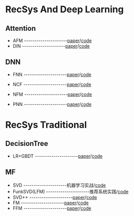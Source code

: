 
# RecSys And Deep Learning
## Attention

- AFM ---------------------[paper](https://www.ijcai.org/proceedings/2017/0435.pdf)/[code](https://github.com/wyl6/Recommender-Systems-Samples/tree/master/RecSys%20And%20Deep%20Learning/Attention/AFM)
- DIN ---------------------[paper](https://arxiv.org/pdf/1706.06978.pdf)/[code](https://github.com/wyl6/Recommender-Systems-Samples/tree/master/RecSys%20And%20Deep%20Learning/Attention/DIN)

## DNN
- FNN ---------------------[paper](https://arxiv.org/pdf/1601.02376.pdf)/[code](https://github.com/wyl6/Recommender-Systems-Samples/tree/master/RecSys%20And%20Deep%20Learning/DNN/fnn)

- NCF ---------------------[paper](https://arxiv.org/pdf/1708.05031.pdf)/[code](https://github.com/wyl6/Recommender-Systems-Samples/tree/master/RecSys%20And%20Deep%20Learning/DNN/ncf)

- NFM ---------------------[paper](https://arxiv.org/pdf/1708.05027.pdf)/[code](https://github.com/wyl6/Recommender-Systems-Samples/tree/master/RecSys%20And%20Deep%20Learning/DNN/nfm)

- PNN ---------------------[paper](https://arxiv.org/abs/1807.00311)/[code](https://github.com/wyl6/Recommender-Systems-Samples/tree/master/RecSys%20And%20Deep%20Learning/DNN/pnn)


# RecSys Traditional
## DecisionTree
- LR+GBDT ---------------------[paper](https://projecteuclid.org/download/pdf_1/euclid.aos/1013203451)/[code](https://github.com/wyl6/Recommender-Systems-Samples/tree/master/RecSys%20Traditional/DecisionTree/LRGBDT)

## MF
- SVD ---------------------机器学习实战/[code](https://github.com/wyl6/Recommender-Systems-Samples/tree/master/RecSys%20Traditional/MF/SVD)
- FunkSVD(LFM) ---------------------推荐系统实践/[code](https://github.com/wyl6/Recommender-Systems-Samples/tree/master/RecSys%20Traditional/MF/FunkSVD)
- SVD++ ---------------------[paper](https://www.cs.rochester.edu/twiki/pub/Main/HarpSeminar/Factorization_Meets_the_Neighborhood-_a_Multifaceted_Collaborative_Filtering_Model.pdf)/[code](https://github.com/wyl6/Recommender-Systems-Samples/tree/master/RecSys%20Traditional/MF/SVD%2B%2B)
- FM ---------------------[paper](https://analyticsconsultores.com.mx/wp-content/uploads/2019/03/Factorization-Machines-Steffen-Rendle-Osaka-University-2010.pdf)/[code](https://github.com/wyl6/Recommender-Systems-Samples/tree/master/RecSys%20Traditional/MF/FM)
- FFM ---------------------[paper](http://ntucsu.csie.ntu.edu.tw/~cjlin/papers/ffm.pdf)/[code](https://github.com/wyl6/Recommender-Systems-Samples/tree/master/RecSys%20Traditional/MF/FFM)
